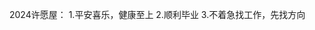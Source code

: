 2024许愿屋：
1.平安喜乐，健康至上
2.顺利毕业
3.不着急找工作，先找方向
<!---
Dove20210607/Dove20210607 is a ✨ special ✨ repository because its `README.md` (this file) appears on your GitHub profile.
You can click the Preview link to take a look at your changes.
--->
